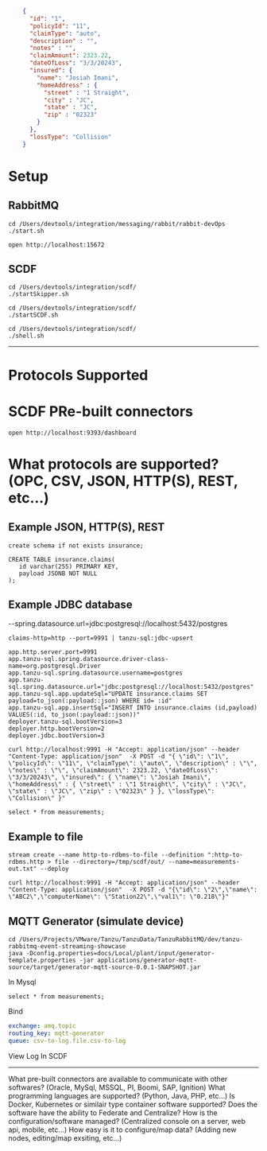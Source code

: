 ```json

    {
      "id": "1",
      "policyId": "11",
      "claimType": "auto",
      "description" : "",
      "notes" : "",
      "claimAmount": 2323.22,
      "dateOfLoss": "3/3/20243",
      "insured": {
        "name": "Josiah Imani",
        "homeAddress" : {
          "street" : "1 Straight",
          "city" : "JC",
          "state" : "JC",
          "zip" : "02323"
        }
      },
      "lossType": "Collision"
    }

```



# Setup

## RabbitMQ


```shell
cd /Users/devtools/integration/messaging/rabbit/rabbit-devOps
./start.sh 
```

```shell
open http://localhost:15672
```


## SCDF

```shell
cd /Users/devtools/integration/scdf/
./startSkipper.sh 
```


```shell
cd /Users/devtools/integration/scdf/
./startSCDF.sh 
```


```shell
cd /Users/devtools/integration/scdf/
./shell.sh 
```

----------------------------


# Protocols Supported

# SCDF PRe-built connectors

```shell
open http://localhost:9393/dashboard
```

# What protocols are supported? (OPC, CSV, JSON, HTTP(S), REST, etc…)

## Example JSON, HTTP(S), REST


```sqlite-sql
create schema if not exists insurance;

CREATE TABLE insurance.claims(
   id varchar(255) PRIMARY KEY,
   payload JSONB NOT NULL
);
```

## Example JDBC database

--spring.datasource.url=jdbc:postgresql://localhost:5432/postgres

```shell
claims-http=http --port=9991 | tanzu-sql:jdbc-upsert
```

```properties
app.http.server.port=9991
app.tanzu-sql.spring.datasource.driver-class-name=org.postgresql.Driver
app.tanzu-sql.spring.datasource.username=postgres
app.tanzu-sql.spring.datasource.url="jdbc:postgresql://localhost:5432/postgres"
app.tanzu-sql.app.updateSql="UPDATE insurance.claims SET payload=to_json(:payload::json) WHERE id= :id"
app.tanzu-sql.app.insertSql="INSERT INTO insurance.claims (id,payload) VALUES(:id, to_json(:payload::json))"
deployer.tanzu-sql.bootVersion=3
deployer.http.bootVersion=2
deployer.jdbc.bootVersion=3
```


```shell
curl http://localhost:9991 -H "Accept: application/json" --header "Content-Type: application/json"  -X POST -d "{ \"id\": \"1\", \"policyId\": \"11\", \"claimType\": \"auto\", \"description\" : \"\", \"notes\" : \"\", \"claimAmount\": 2323.22, \"dateOfLoss\": \"3/3/20243\", \"insured\": { \"name\": \"Josiah Imani\", \"homeAddress\" : { \"street\" : \"1 Straight\", \"city\" : \"JC\", \"state\" : \"JC\", \"zip\" : \"02323\" } }, \"lossType\": \"Collision\" }"
```


```sqlite-sql
select * from measurements;
```


## Example to file


```shell
stream create --name http-to-rdbms-to-file --definition ":http-to-rdbms.http > file --directory=/tmp/scdf/out/ --name=measurements-out.txt" --deploy
```

```shell
curl http://localhost:9991 -H "Accept: application/json" --header "Content-Type: application/json"  -X POST -d "{\"id\": \"2\",\"name\": \"ABC2\",\"computerName\": \"Station22\",\"val1\": \"0.218\"}"
```

## MQTT Generator (simulate device)


```shell
cd /Users/Projects/VMware/Tanzu/TanzuData/TanzuRabbitMQ/dev/tanzu-rabbitmq-event-streaming-showcase
java -Dconfig.properties=docs/Local/plant/input/generator-template.properties -jar applications/generator-mqtt-source/target/generator-mqtt-source-0.0.1-SNAPSHOT.jar  
```

In Mysql
```shell
select * from measurements;
```

Bind

```yaml
exchange: amq.topic
routing_key: mqtt-generator 
queue: csv-to-log.file.csv-to-log
```


View Log In SCDF


--------------------------------


What pre-built connectors are available to communicate with other softwares? (Oracle, MySql, MSSQL, PI, Boomi, SAP, Ignition)
What programming languages are supported? (Python, Java, PHP, etc…)
Is Docker, Kubernetes or similair type container software supported?
Does the software have the ability to Federate and Centralize?
How is the configuration/software managed? (Centralized console on a server, web api, mobile, etc…)
How easy is it to configure/map data? (Adding new nodes, editing/map exsiting, etc...) 
